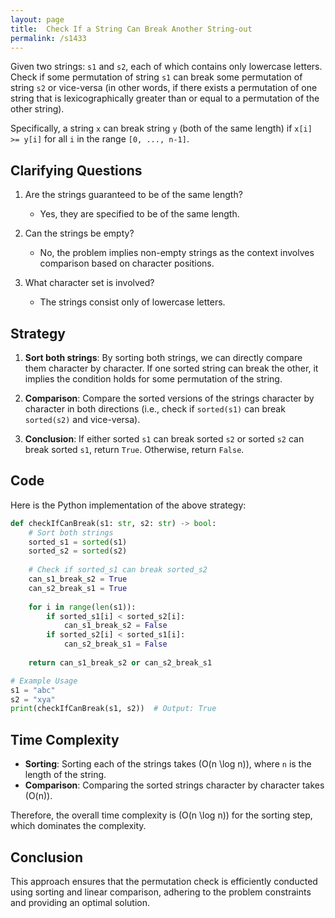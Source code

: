 ```yaml
---
layout: page
title:  Check If a String Can Break Another String-out
permalink: /s1433
---
```

Given two strings: `s1` and `s2`, each of which contains only lowercase letters. Check if some permutation of string `s1` can break some permutation of string `s2` or vice-versa (in other words, if there exists a permutation of one string that is lexicographically greater than or equal to a permutation of the other string).

Specifically, a string `x` can break string `y` (both of the same length) if `x[i] >= y[i]` for all `i` in the range `[0, ..., n-1]`.

## Clarifying Questions
1. Are the strings guaranteed to be of the same length? 
   - Yes, they are specified to be of the same length.

2. Can the strings be empty?
   - No, the problem implies non-empty strings as the context involves comparison based on character positions.

3. What character set is involved?
   - The strings consist only of lowercase letters.

## Strategy
1. **Sort both strings**: By sorting both strings, we can directly compare them character by character. If one sorted string can break the other, it implies the condition holds for some permutation of the string.

2. **Comparison**: Compare the sorted versions of the strings character by character in both directions (i.e., check if `sorted(s1)` can break `sorted(s2)` and vice-versa).

3. **Conclusion**: If either sorted `s1` can break sorted `s2` or sorted `s2` can break sorted `s1`, return `True`. Otherwise, return `False`.

## Code
Here is the Python implementation of the above strategy:

```python
def checkIfCanBreak(s1: str, s2: str) -> bool:
    # Sort both strings
    sorted_s1 = sorted(s1)
    sorted_s2 = sorted(s2)
    
    # Check if sorted_s1 can break sorted_s2
    can_s1_break_s2 = True
    can_s2_break_s1 = True
    
    for i in range(len(s1)):
        if sorted_s1[i] < sorted_s2[i]:
            can_s1_break_s2 = False
        if sorted_s2[i] < sorted_s1[i]:
            can_s2_break_s1 = False
    
    return can_s1_break_s2 or can_s2_break_s1

# Example Usage
s1 = "abc"
s2 = "xya"
print(checkIfCanBreak(s1, s2))  # Output: True
```

## Time Complexity
- **Sorting**: Sorting each of the strings takes \(O(n \log n)\), where `n` is the length of the string.
- **Comparison**: Comparing the sorted strings character by character takes \(O(n)\).

Therefore, the overall time complexity is \(O(n \log n)\) for the sorting step, which dominates the complexity.

## Conclusion
This approach ensures that the permutation check is efficiently conducted using sorting and linear comparison, adhering to the problem constraints and providing an optimal solution.